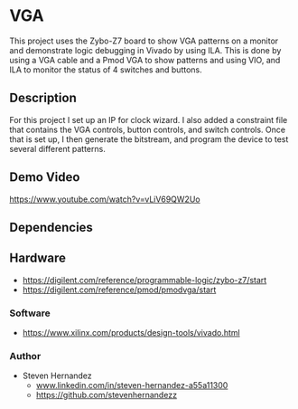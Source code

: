 # VGA
 This project uses the Zybo-Z7 board to show VGA patterns on a monitor and demonstrate logic debugging in Vivado by using ILA. This is done by using a VGA cable and a Pmod VGA to show patterns and using VIO, and ILA to monitor the status of 4 switches and buttons. 
 
## Description
For this project I set up an IP for clock wizard. I also added a constraint file that contains the VGA controls, button controls, and switch controls. Once that is set up, I then generate the bitstream, and program the device to test several different patterns.


## Demo Video
https://www.youtube.com/watch?v=vLiV69QW2Uo

## Dependencies
## Hardware
* https://digilent.com/reference/programmable-logic/zybo-z7/start
* https://digilent.com/reference/pmod/pmodvga/start

### Software
* https://www.xilinx.com/products/design-tools/vivado.html

### Author
* Steven Hernandez
  - www.linkedin.com/in/steven-hernandez-a55a11300
  - https://github.com/stevenhernandezz
